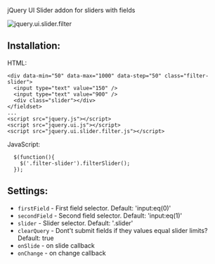 jQuery UI Slider addon for sliders with fields

![jquery.ui.slider.filter](https://dl.dropboxusercontent.com/u/1396557/github/jquery.ui.slider.filter.png "jquery.ui.slider.filter")


## Installation:

HTML:
```
<div data-min="50" data-max="1000" data-step="50" class="filter-slider">
  <input type="text" value="150" />
  <input type="text" value="900" />
  <div class="slider"></div>
</fieldset>
...
<script src="jquery.js"></script>
<script src="jquery.ui.js"></script>
<script src="jquery.ui.slider.filter.js"></script>
```

JavaScript:
```
  $(function(){
    $('.filter-slider').filterSlider();
  });
```
  
## Settings:

* `firstField` - First field selector. Default: 'input:eq(0)'
* `secondField` - Second field selector. Default: 'input:eq(1)'
* `slider` - Slider selector. Default: '.slider'
* `clearQuery` - Dont't submit fields if they values equal slider limits? Default: true
* `onSlide` - on slide callback
* `onChange` - on change callback
